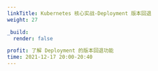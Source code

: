 ```yaml
---
linkTitle: Kubernetes 核心实战-Deployment 版本回退
weight: 27

_build:
  render: false

profit: 了解 Deployment 的版本回退功能
time: 2021-12-17 20:00-20:40
---
```

